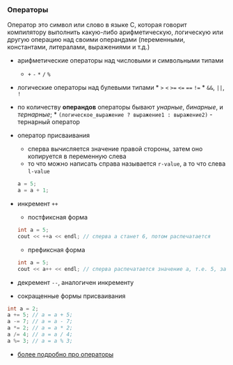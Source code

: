 ### Операторы

Оператор это символ или слово в языке С, которая говорит компилятору выполнить какую-либо арифметическую, логическую или другую операцию над своими операндами (переменными, константами, литералами, выражениями и т.д.)

* арифметические операторы над числовыми и символьными типами
    * `+` `-`  `*` `/` `%`
* логические операторы над булевыми типами
      * `>` `<` `>=` `<=` `==` `!=`
      * `&&`, `||`, `!`

* по количеству **операндов** операторы бывают *унарные*, *бинарные*, и *тернарные*;
      * `(логическое_выражение ? выражение1 : выражение2)` - тернарный оператор
* оператор присваивания
  * сперва вычисляется значение правой стороны, затем оно копируется в переменную слева
  * то что можно написать справа называется `r-value`, а то что слева `l-value`
  ```cpp
  a = 5;
  a = a + 1;
  ```
* инкремент `++`
  * постфиксная форма
  ```cpp
  int a = 5;
  cout << ++a << endl; // сперва a станет 6, потом распечатается
  ```
  * префиксная форма

  ```cpp
  int a = 5;
  cout << a++ << endl; // сперва распечатается значение a, т.е. 5, затем a станет 6
  ```
* декремент `--`, аналогичен инкременту
* сокращенные формы присваивания
```cpp
int a = 2;
a += 5; // a = a + 5;
a -= 7; // a = a - 7;
a *= 2; // a = a * 2;
a /= 4; // a = a / 4;
a %= 3; // a = a % 3;
```
   * [более подробно про операторы](https://ru.wikipedia.org/wiki/Операторы_в_C_и_C%2B%2B)

